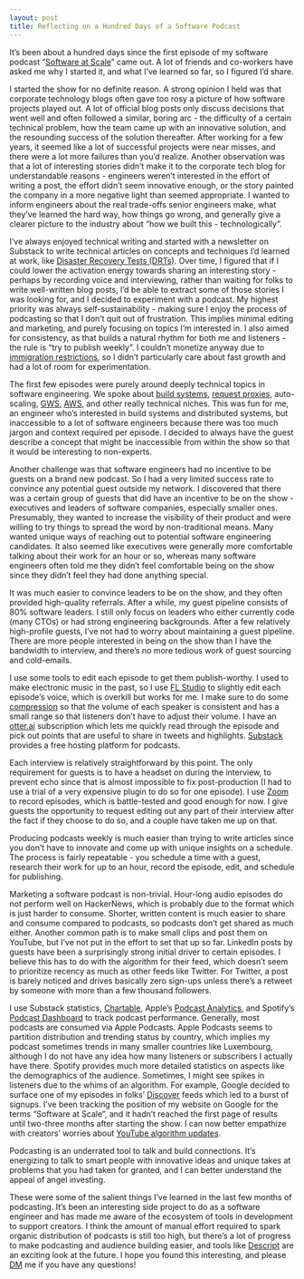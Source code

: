 ```yaml
---
layout: post
title: Reflecting on a Hundred Days of a Software Podcast
---
```


It’s been about a hundred days since the first episode of my software podcast “[Software at Scale](https://www.softwareatscale.dev/)” came out. A lot of friends and co-workers have asked me why I started it, and what I’ve learned so far, so I figured I’d share.

  

I started the show for no definite reason. A strong opinion I held was that corporate technology blogs often gave too rosy a picture of how software projects played out. A lot of official blog posts only discuss decisions that went well and often followed a similar, boring arc - the difficulty of a certain technical problem, how the team came up with an innovative solution, and the resounding success of the solution thereafter. After working for a few years, it seemed like a lot of successful projects were near misses, and there were a lot more failures than you’d realize. Another observation was that a lot of interesting stories didn’t make it to the corporate tech blog for understandable reasons - engineers weren’t interested in the effort of writing a post, the effort didn’t seem innovative enough, or the story painted the company in a more negative light than seemed appropriate. I wanted to inform engineers about the real trade-offs senior engineers make, what they’ve learned the hard way, how things go wrong, and generally give a clearer picture to the industry about “how we built this - technologically”.

  

I’ve always enjoyed technical writing and started with a newsletter on Substack to write technical articles on concepts and techniques I’d learned at work, like [Disaster Recovery Tests (DRTs)](https://www.softwareatscale.dev/p/why-you-should-frequently-turn-down). Over time, I figured that if I could lower the activation energy towards sharing an interesting story - perhaps by recording voice and interviewing, rather than waiting for folks to write well-written blog posts, I’d be able to extract some of those stories I was looking for, and I decided to experiment with a podcast. My highest priority was always self-sustainability - making sure I enjoy the process of podcasting so that I don’t quit out of frustration. This implies minimal editing and marketing, and purely focusing on topics I’m interested in. I also aimed for consistency, as that builds a natural rhythm for both me and listeners - the rule is “try to publish weekly”. I couldn’t monetize anyway due to [immigration restrictions](https://www.immi-usa.com/h1b-holder-start-business/), so I didn’t particularly care about fast growth and had a lot of room for experimentation.

  

The first few episodes were purely around deeply technical topics in software engineering. We spoke about [build systems](http://bazel.io/), [request proxies](https://www.envoyproxy.io/), auto-scaling, [GWS](https://en.wikipedia.org/wiki/Google_Web_Server), [AWS](https://en.wikipedia.org/wiki/Amazon_Web_Services), and other really technical niches. This was fun for me, an engineer who’s interested in build systems and distributed systems, but inaccessible to a lot of software engineers because there was too much jargon and context required per episode. I decided to always have the guest describe a concept that might be inaccessible from within the show so that it would be interesting to non-experts.

  

Another challenge was that software engineers had no incentive to be guests on a brand new podcast. So I had a very limited success rate to convince any potential guest outside my network. I discovered that there was a certain group of guests that did have an incentive to be on the show - executives and leaders of software companies, especially smaller ones. Presumably, they wanted to increase the visibility of their product and were willing to try things to spread the word by non-traditional means. Many wanted unique ways of reaching out to potential software engineering candidates. It also seemed like executives were generally more comfortable talking about their work for an hour or so, whereas many software engineers often told me they didn’t feel comfortable being on the show since they didn’t feel they had done anything special.

  

It was much easier to convince leaders to be on the show, and they often provided high-quality referrals. After a while, my guest pipeline consists of 80% software leaders. I still only focus on leaders who either currently code (many CTOs) or had strong engineering backgrounds. After a few relatively high-profile guests, I’ve not had to worry about maintaining a guest pipeline. There are more people interested in being on the show than I have the bandwidth to interview, and there’s no more tedious work of guest sourcing and cold-emails.

  

I use some tools to edit each episode to get them publish-worthy. I used to make electronic music in the past, so I use [FL Studio](https://www.image-line.com/) to slightly edit each episode’s voice, which is overkill but works for me. I make sure to do some [compression](https://music.tutsplus.com/tutorials/the-beginners-guide-to-compression--audio-953) so that the volume of each speaker is consistent and has a small range so that listeners don’t have to adjust their volume. I have an [otter.ai](https://otter.ai/) subscription which lets me quickly read through the episode and pick out points that are useful to share in tweets and highlights. [Substack](https://substack.com/) provides a free hosting platform for podcasts.

  

Each interview is relatively straightforward by this point. The only requirement for guests is to have a headset on during the interview, to prevent echo since that is almost impossible to fix post-production (I had to use a trial of a very expensive plugin to do so for one episode). I use [Zoom](https://zoom.us/) to record episodes, which is battle-tested and good enough for now. I give guests the opportunity to request editing out any part of their interview after the fact if they choose to do so, and a couple have taken me up on that.

  

Producing podcasts weekly is much easier than trying to write articles since you don’t have to innovate and come up with unique insights on a schedule. The process is fairly repeatable - you schedule a time with a guest, research their work for up to an hour, record the episode, edit, and schedule for publishing.

  

Marketing a software podcast is non-trivial. Hour-long audio episodes do not perform well on HackerNews, which is probably due to the format which is just harder to consume. Shorter, written content is much easier to share and consume compared to podcasts, so podcasts don’t get shared as much either. Another common path is to make small clips and post them on YouTube, but I’ve not put in the effort to set that up so far. LinkedIn posts by guests have been a surprisingly strong initial driver to certain episodes. I believe this has to do with the algorithm for their feed, which doesn’t seem to prioritize recency as much as other feeds like Twitter. For Twitter, a post is barely noticed and drives basically zero sign-ups unless there’s a retweet by someone with more than a few thousand followers.

  

I use Substack statistics, [Chartable](https://chartable.com/), Apple’s [Podcast Analytics](https://itunesconnect.apple.com/login?module=PodcastsConnect&hostname=podcastsconnect.apple.com&targetUrl=%2Fanalytics%2F&authResult=FAILED), and Spotify’s [Podcast Dashboard](https://podcasters.spotify.com/) to track podcast performance. Generally, most podcasts are consumed via Apple Podcasts. Apple Podcasts seems to partition distribution and trending status by country, which implies my podcast sometimes trends in many smaller countries like Luxembourg, although I do not have any idea how many listeners or subscribers I actually have there. Spotify provides much more detailed statistics on aspects like the demographics of the audience. Sometimes, I might see spikes in listeners due to the whims of an algorithm. For example, Google decided to surface one of my episodes in folks’ [Discover](https://blog.google/products/search/introducing-google-discover/) feeds which led to a burst of signups. I’ve been tracking the position of my website on Google for the terms “Software at Scale”, and it hadn’t reached the first page of results until two-three months after starting the show. I can now better empathize with creators’ worries about [YouTube algorithm updates](https://www.bloomberg.com/news/articles/2019-08-01/youtube-overhauled-its-algorithms-for-kids-content-amid-ftc-talks).

  

Podcasting is an underrated tool to talk and build connections. It’s energizing to talk to smart people with innovative ideas and unique takes at problems that you had taken for granted, and I can better understand the appeal of angel investing.

  

These were some of the salient things I’ve learned in the last few months of podcasting. It’s been an interesting side project to do as a software engineer and has made me aware of the ecosystem of tools in development to support creators. I think the amount of manual effort required to spark organic distribution of podcasts is still too high, but there’s a lot of progress to make podcasting and audience building easier, and tools like [Descript](https://www.descript.com/) are an exciting look at the future. I hope you found this interesting, and please [DM](https://twitter.com/utsav_sha) me if you have any questions!
